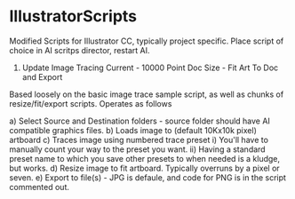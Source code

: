 # IllustratorScripts
Modified Scripts for Illustrator CC, typically project specific. Place script of choice in AI scritps director, restart AI.

1) Update Image Tracing Current - 10000 Point Doc Size - Fit Art To Doc and Export

  Based loosely on the basic image trace sample script, as well as chunks of resize/fit/export scripts.
  Operates as follows
  
  a) Select Source and Destination folders - source folder should have AI compatible graphics files.
  b) Loads image to (default 10Kx10k pixel) artboard
  c) Traces image using numbered trace preset
    i) You'll have to manually count your way to the preset you want.
    ii) Having a standard preset name to which you save other presets to when needed is a kludge, but works.
  d) Resize image to fit artboard. Typically overruns by a pixel or seven.
  e) Export to file(s) - JPG is defaule, and code for PNG is in the script commented out.
